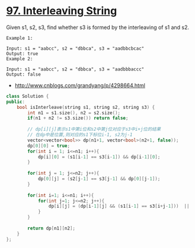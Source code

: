 # [97. Interleaving String](https://leetcode.com/problems/interleaving-string/description/)

Given s1, s2, s3, find whether s3 is formed by the interleaving of s1 and s2.

```
Example 1:

Input: s1 = "aabcc", s2 = "dbbca", s3 = "aadbbcbcac"
Output: true
Example 2:

Input: s1 = "aabcc", s2 = "dbbca", s3 = "aadbbbaccc"
Output: false

```

* http://www.cnblogs.com/grandyang/p/4298664.html
```c++
class Solution {
public:
    bool isInterleave(string s1, string s2, string s3) {
        int n1 = s1.size(), n2 = s2.size();
        if(n1 + n2 != s3.size()) return false;
        
        // dp[i][j]表示s1中第i位和s2中第j位对应于s3中i+j位的结果
        // 在dp中是位置,则对应的s1下标位i-1, s2为j-1
        vector<vector<bool>> dp(n1+1, vector<bool>(n2+1, false));
        dp[0][0] = true;
        for(int i = 1; i<=n1; i++){
            dp[i][0] = (s1[i-1] == s3[i-1]) && dp[i-1][0];
        }
        
        for(int j = 1; j<=n2; j++){
            dp[0][j] = (s2[j-1] == s3[j-1] && dp[0][j-1]);
        }
        
        for(int i=1; i<=n1; i++){
            for(int j=1; j<=n2; j++){
                dp[i][j] = (dp[i-1][j] && (s1[i-1] == s3[i+j-1]))  || (dp[i][j-1] && (s2[j-1] == s3[i+j-1]));
            }
        }
        
        return dp[n1][n2];
    }
};
```
